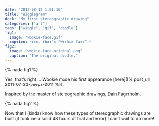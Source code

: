 ```yaml
---
date: "2012-08-12 1:01:16"
title: "Wigglegram"
deck: "My first stereographic drawing"
categories: ["art"]
tags: ["wiggle", "gif", "doodle"]
fig1:
  image: "wookie-face.gif"
  caption: "Yes, that’s “Wookie Face”."
fig2:
  image: "wookie-face-original.png"
  caption: "The original doodle."
---
```


{% nada fig1 %}

Yes, that’s right … Wookie made his first appearance [here]({% post_url 2011-07-23-peeps-2011 %}).

Inspired by the master of stereographic drawings, [Dain Fagerholm](http://dainfagerholm.blogspot.co.uk/).

{% nada fig2 %}

Now that I (kinda) know how these types of stereographic drawings are built (it took me a solid 48 hours of trial and error) I can’t wait to do more!
